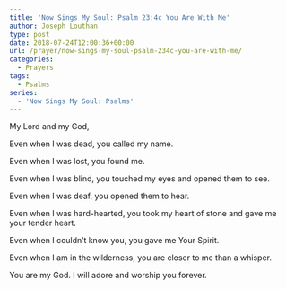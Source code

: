 ```yaml
---
title: 'Now Sings My Soul: Psalm 23:4c You Are With Me'
author: Joseph Louthan
type: post
date: 2018-07-24T12:00:36+00:00
url: /prayer/now-sings-my-soul-psalm-234c-you-are-with-me/
categories:
  - Prayers
tags:
  - Psalms
series:
  - 'Now Sings My Soul: Psalms'
---
```

</pre>
  My Lord and my God,
  
  Even when I was dead,
  	you called my name.
  
  Even when I was lost, 
  	you found me.
  
  Even when I was blind,
  	you touched my eyes 
    and opened them to see.
  
  Even when I was deaf,
  	you opened them to hear.
  
  Even when I was hard-hearted, 
  	you took my heart of stone 
    and gave me your tender heart.
  
  Even when I couldn’t know you,
  	you gave me Your Spirit.
  
  Even when I am in the wilderness,
  	you are closer to me than a whisper.
  
  You are my God. I will adore 
  and worship you forever.
  </pre>